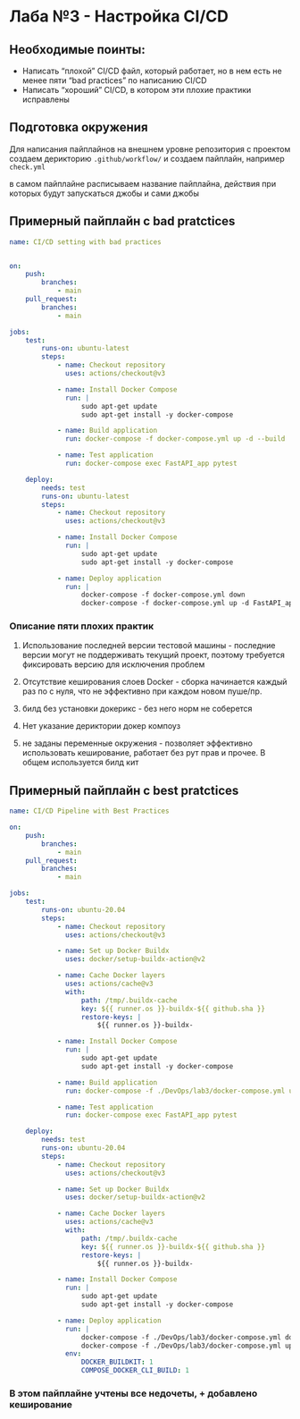 
# Лаба №3 - Настройка CI/CD 


## Необходимые поинты:

- Написать “плохой” CI/CD файл, который работает, но в нем есть не менее пяти “bad practices” по написанию CI/CD
- Написать “хороший” CI/CD, в котором эти плохие практики исправлены



## Подготовка окружения

Для написания пайплайнов на внешнем уровне репозитория с проектом создаем дерикторию `.github/workflow/` и создаем пайплайн, например `check.yml`

в самом пайплайне расписываем название пайплайна, действия при которых будут запускаться джобы и сами джобы

## Примерный пайплайн с bad pratctices
```yml
name: CI/CD setting with bad practices


on:
    push:
        branches:
            - main
    pull_request:
        branches:
            - main

jobs:
    test:
        runs-on: ubuntu-latest
        steps:
            - name: Checkout repository
              uses: actions/checkout@v3

            - name: Install Docker Compose
              run: |
                  sudo apt-get update
                  sudo apt-get install -y docker-compose

            - name: Build application
              run: docker-compose -f docker-compose.yml up -d --build

            - name: Test application
              run: docker-compose exec FastAPI_app pytest

    deploy:
        needs: test
        runs-on: ubuntu-latest
        steps:
            - name: Checkout repository
              uses: actions/checkout@v3

            - name: Install Docker Compose
              run: |
                  sudo apt-get update
                  sudo apt-get install -y docker-compose

            - name: Deploy application
              run: |
                  docker-compose -f docker-compose.yml down
                  docker-compose -f docker-compose.yml up -d FastAPI_app
```
### Описание пяти плохих практик
1. Использование последней версии тестовой машины - последние версии могут не поддерживать текущий проект, поэтому требуется фиксировать версию для исключения проблем  

2. Отсутствие кеширования слоев Docker - сборка начинается каждый раз по с нуля, что не эффективно при каждом новом пуше/пр.

3. билд без установки докерикс - без него норм не соберется 

4. Нет указание дериктории докер компоуз

5. не заданы переменные окружения -  позволяет эффективно использовать кеширование, работает без рут прав и прочее. В общем используется билд кит

## Примерный пайплайн с best pratctices
```yml
name: CI/CD Pipeline with Best Practices

on:
    push:
        branches:
            - main
    pull_request:
        branches:
            - main

jobs:
    test: 
        runs-on: ubuntu-20.04
        steps: 
            - name: Checkout repository
              uses: actions/checkout@v3

            - name: Set up Docker Buildx
              uses: docker/setup-buildx-action@v2

            - name: Cache Docker layers
              uses: actions/cache@v3
              with:
                  path: /tmp/.buildx-cache
                  key: ${{ runner.os }}-buildx-${{ github.sha }}
                  restore-keys: |
                      ${{ runner.os }}-buildx-

            - name: Install Docker Compose
              run: |
                  sudo apt-get update
                  sudo apt-get install -y docker-compose

            - name: Build application
              run: docker-compose -f ./DevOps/lab3/docker-compose.yml up -d --build

            - name: Test application
              run: docker-compose exec FastAPI_app pytest

    deploy:
        needs: test
        runs-on: ubuntu-20.04
        steps: 
            - name: Checkout repository
              uses: actions/checkout@v3

            - name: Set up Docker Buildx
              uses: docker/setup-buildx-action@v2

            - name: Cache Docker layers
              uses: actions/cache@v3
              with:
                  path: /tmp/.buildx-cache
                  key: ${{ runner.os }}-buildx-${{ github.sha }}
                  restore-keys: |
                      ${{ runner.os }}-buildx-

            - name: Install Docker Compose
              run: |
                  sudo apt-get update
                  sudo apt-get install -y docker-compose

            - name: Deploy application
              run: |
                  docker-compose -f ./DevOps/lab3/docker-compose.yml down
                  docker-compose -f ./DevOps/lab3/docker-compose.yml up -d --build FastAPI_app
              env:
                  DOCKER_BUILDKIT: 1
                  COMPOSE_DOCKER_CLI_BUILD: 1
```


### В этом пайплайне учтены все недочеты, + добавлено кеширование